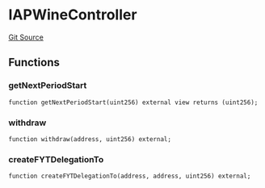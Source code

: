 # IAPWineController
[Git Source](https://github.com/Swivel-Finance/illuminate/blob/76b26ef748dc63cf89e3fa660df1bda262dcef15/src/interfaces/IAPWineController.sol)


## Functions
### getNextPeriodStart


```solidity
function getNextPeriodStart(uint256) external view returns (uint256);
```

### withdraw


```solidity
function withdraw(address, uint256) external;
```

### createFYTDelegationTo


```solidity
function createFYTDelegationTo(address, address, uint256) external;
```


